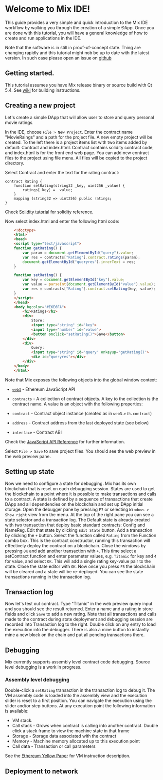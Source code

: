# Welcome to Mix IDE!

This guide provides a very simple and quick introduction to the Mix IDE workflow by walking you through the creation of a simple ÐApp. Once you are done with this tutorial, you will have a general knowledge of how to create and run applications in the IDE.

Note that the software is in still in proof-of-concept state. Thing are changing rapidly and this tutorial might nob be up to date with the latest version. In such case please open an issue on [github](https://github.com/ethereum/cpp-ethereum/issues) 

## Getting started.

This tutorial assumes you have Mix release binary or source build with Qt 5.4. See [wiki](https://github.com/ethereum/cpp-ethereum/wiki) for building instructions.

## Creating a new project

Let's create a simple DApp that will allow user to store and query personal movie ratings.

In the IDE, choose `File > New Project`. Enter the contract name "MovieRaings" and a path for the project file. A new empty project will be created. To the left there is a project items list with two items added by default: Contract and index.html. Contract contains solidity contract code, and index.html is for the front end web page. You can add new contract files to the project using file menu. All files will be copied to the project directory.

Select Contract and enter the text for the rating contract:

	contract Rating {
		function setRating(string32 _key, uint256 _value) {
			ratings[_key] = _value;
		}
		mapping (string32 => uint256) public ratings;
	}

Check [Solidity tutorial](https://github.com/ethereum/wiki/wiki/Solidity-Tutorial) for solidity reference.

Now select index.html and enter the following html code:
```html
	<!doctype>
	<html>
	<head>
	<script type="text/javascript">
	function getRating() {
        var param = document.getElementById("query").value;
        var res = contracts["Rating"].contract.ratings(param);
        document.getElementById("queryres").innerText = res;
    }

	function setRating() {
        var key = document.getElementById("key").value;
		var value = parseInt(document.getElementById("value").value);
        var res = contracts["Rating"].contract.setRating(key, value);
    }
	</script>
	</head>
	<body bgcolor="#E6E6FA">
    	<h1>Ratings</h1>
		<div>
			Store:
        	<input type="string" id="key">
			<input type="number" id="value">
			<button onclick="setRating()">Save</button>
    	</div>
		<div>
			Query:
	        <input type="string" id="query" onkeyup='getRating()'>
			<div id="queryres"></div>
		</div>
	</body>
	</html>
```
Note that Mix exposes the following objects into the global window context:
* [`web3`](https://github.com/ethereum/wiki/wiki/JavaScript-API#web3) - Ethereum JavaScript API 

* `contracts` - A collection of contract objects. A key to the collection is the contract name. A value is an object with the following properties:
 * `contract` - Contract object instance (created as in `web3.eth.contract`)
 * `address` - Contract address from the last deployed state (see below)
 * `interface` - Contract ABI

Check the [JavaScript API Reference](https://github.com/ethereum/wiki/wiki/JavaScript-API) for further information.

Select `File > Save` to save project files. You should see the web preview in the web preview pane.

## Setting up state

Now we need to configure a state for debugging. Mix has its own blockchain that is reset on each debugging session. States are used to get the blockchain to a point where it is possible to make transactions and calls to a contract. A state is defined by a sequence of transactions that create DApp and all dependencies on the blockchain and set up DApp initial storage. 
Open the debugger pane by pressing `F7` or selecting `Windows > Show right` view from the menu. At the top of the right pane you can see a state selector and a transaction log. The Default state is already created with two transaction that deploy basic standard contracts: Config and NameReg. Edit that state by clicking `Edit State` button. Add a transaction by clicking the `+` button. Select the function called `Rating` from the Function combo box. This is the contract constructor, running this transaction will effectively deploy the contract on a blockchain. Close the windows by pressing `OK` and add another transaction with `+`. This time select a setContract function and enter parameter values, e.g. `Titanic` for key and `4` for value, and select `OK`. This will add a single rating key-value pair to the state. Close the state editor with `OK`. Now once you press `F5` the blockchain will be cleared and a state will be re-deployed. You can see the state transactions running in the transaction log.

## Transaction log

Now let's test out contract. Type "Titanic" in the web preview query input and you should see the result returned. Enter a name and a rating in store fields and click `Save` to add a new rating. Note that all  transactions and calls made to the contract during state deployment and debugging session are recorded into Transaction log to the right. Double click on any entry to load the execution into the debugger. There is also a mine button to instantly mine a new block on the chain and put all pending transactions there.

## Debugging

Mix currently supports assembly level contract code debugging. Source level debugging is a work in progress.

### Assembly level debugging

Double-click a `setRating` transaction in the transaction log to debug it. The VM assembly code is loaded into the assembly view and the execution slider is reset to a first position. You can navigate the execution using the slider and/or step buttons. At any execution point the following information is available:

* VM stack. 
* Call stack - Grows when contract is calling into another contract. Double click a stack frame to view the machine state in that frame
* Storage - Storage data associated with the contract
* Memory - Machine memory allocated up to this execution point
* Call data - Transaction or call parameters

See the [Ethereum Yellow Paper](http://gavwood.com/Paper.pdf) for VM instruction description.

## Deployment to network